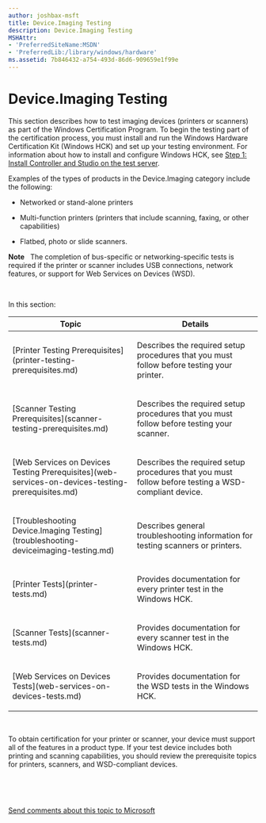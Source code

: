 ```yaml
---
author: joshbax-msft
title: Device.Imaging Testing
description: Device.Imaging Testing
MSHAttr:
- 'PreferredSiteName:MSDN'
- 'PreferredLib:/library/windows/hardware'
ms.assetid: 7b846432-a754-493d-86d6-909659e1f99e
---
```


# Device.Imaging Testing


This section describes how to test imaging devices (printers or scanners) as part of the Windows Certification Program. To begin the testing part of the certification process, you must install and run the Windows Hardware Certification Kit (Windows HCK) and set up your testing environment. For information about how to install and configure Windows HCK, see [Step 1: Install Controller and Studio on the test server](step-1-install-controller-and-studio-on-the-test-server.md).

Examples of the types of products in the Device.Imaging category include the following:

-   Networked or stand-alone printers

-   Multi-function printers (printers that include scanning, faxing, or other capabilities)

-   Flatbed, photo or slide scanners.

**Note**  
The completion of bus-specific or networking-specific tests is required if the printer or scanner includes USB connections, network features, or support for Web Services on Devices (WSD).

 

In this section:

<table>
<colgroup>
<col width="50%" />
<col width="50%" />
</colgroup>
<thead>
<tr class="header">
<th>Topic</th>
<th>Details</th>
</tr>
</thead>
<tbody>
<tr class="odd">
<td><p>[Printer Testing Prerequisites](printer-testing-prerequisites.md)</p></td>
<td><p>Describes the required setup procedures that you must follow before testing your printer.</p></td>
</tr>
<tr class="even">
<td><p>[Scanner Testing Prerequisites](scanner-testing-prerequisites.md)</p></td>
<td><p>Describes the required setup procedures that you must follow before testing your scanner.</p></td>
</tr>
<tr class="odd">
<td><p>[Web Services on Devices Testing Prerequisites](web-services-on-devices-testing-prerequisites.md)</p></td>
<td><p>Describes the required setup procedures that you must follow before testing a WSD-compliant device.</p></td>
</tr>
<tr class="even">
<td><p>[Troubleshooting Device.Imaging Testing](troubleshooting-deviceimaging-testing.md)</p></td>
<td><p>Describes general troubleshooting information for testing scanners or printers.</p></td>
</tr>
<tr class="odd">
<td><p>[Printer Tests](printer-tests.md)</p></td>
<td><p>Provides documentation for every printer test in the Windows HCK.</p></td>
</tr>
<tr class="even">
<td><p>[Scanner Tests](scanner-tests.md)</p></td>
<td><p>Provides documentation for every scanner test in the Windows HCK.</p></td>
</tr>
<tr class="odd">
<td><p>[Web Services on Devices Tests](web-services-on-devices-tests.md)</p></td>
<td><p>Provides documentation for the WSD tests in the Windows HCK.</p></td>
</tr>
</tbody>
</table>

 

To obtain certification for your printer or scanner, your device must support all of the features in a product type. If your test device includes both printing and scanning capabilities, you should review the prerequisite topics for printers, scanners, and WSD-compliant devices.

 

 

[Send comments about this topic to Microsoft](mailto:wsddocfb@microsoft.com?subject=Documentation%20feedback%20%5Bp_hck\p_hck%5D:%20Device.Imaging%20Testing%20%20RELEASE:%20%284/27/2016%29&body=%0A%0APRIVACY%20STATEMENT%0A%0AWe%20use%20your%20feedback%20to%20improve%20the%20documentation.%20We%20don't%20use%20your%20email%20address%20for%20any%20other%20purpose,%20and%20we'll%20remove%20your%20email%20address%20from%20our%20system%20after%20the%20issue%20that%20you're%20reporting%20is%20fixed.%20While%20we're%20working%20to%20fix%20this%20issue,%20we%20might%20send%20you%20an%20email%20message%20to%20ask%20for%20more%20info.%20Later,%20we%20might%20also%20send%20you%20an%20email%20message%20to%20let%20you%20know%20that%20we've%20addressed%20your%20feedback.%0A%0AFor%20more%20info%20about%20Microsoft's%20privacy%20policy,%20see%20http://privacy.microsoft.com/default.aspx. "Send comments about this topic to Microsoft")




